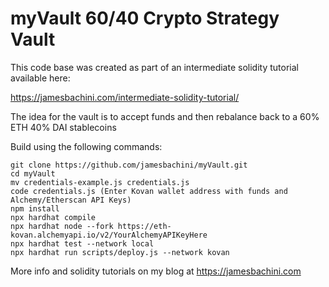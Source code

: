 # myVault 60/40 Crypto Strategy Vault

This code base was created as part of an intermediate solidity tutorial available here:

https://jamesbachini.com/intermediate-solidity-tutorial/


The idea for the vault is to accept funds and then rebalance back to a 60% ETH 40% DAI stablecoins

Build using the following commands:

```shell
git clone https://github.com/jamesbachini/myVault.git
cd myVault
mv credentials-example.js credentials.js
code credentials.js (Enter Kovan wallet address with funds and Alchemy/Etherscan API Keys)
npm install
npx hardhat compile
npx hardhat node --fork https://eth-kovan.alchemyapi.io/v2/YourAlchemyAPIKeyHere
npx hardhat test --network local
npx hardhat run scripts/deploy.js --network kovan
```

More info and solidity tutorials on my blog at https://jamesbachini.com

